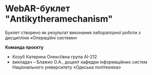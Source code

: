 # WebAR-буклет "Antikytheramechanism"
Буклет створено як результат виконання лабораторної роботи з дисципліни «Операційні системи»
 
 **Команда проєкту**
 
+ Козуб Катерина Олексіївна група АІ-212
+ викладач – Блажко О.А., доцент кафедри інформаційних систем Національного університету «Одеська політехніка»

